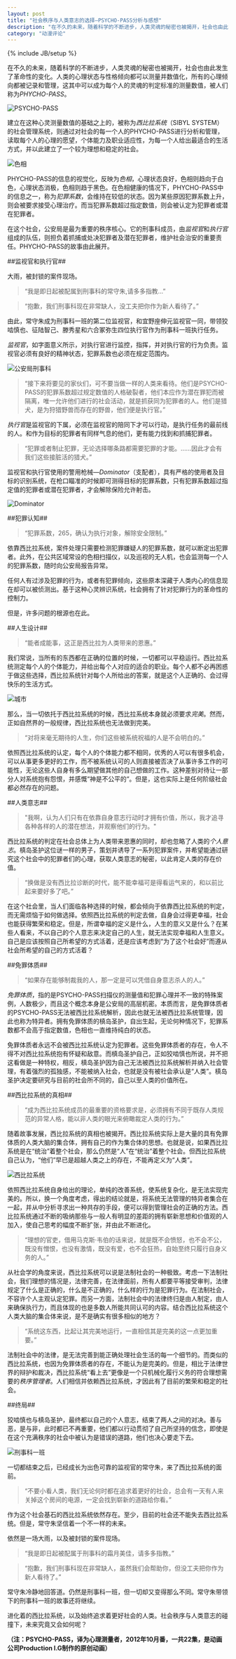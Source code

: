 ```yaml
---
layout: post
title: "社会秩序与人类意志的选择—PSYCHO-PASS分析与感想"
description: "在不久的未来，随着科学的不断进步，人类灵魂的秘密也被揭开，社会也由此发生了革命性的变化。人类的心理状态与性格倾向都可以测量并数值化，所有的心理倾向都被记录和管理，这其中可以成为每个人的灵魂的判定标准的测量数值，被人们称为“PSYCHO-PASS”。"
category: "动漫评论"
---
```

{% include JB/setup %}

在不久的未来，随着科学的不断进步，人类灵魂的秘密也被揭开，社会也由此发生了革命性的变化。人类的心理状态与性格倾向都可以测量并数值化，所有的心理倾向都被记录和管理，这其中可以成为每个人的灵魂的判定标准的测量数值，被人们称为*PHYCHO-PASS*。

![PSYCHO-PASS][img_psycho_pass_title]

建立在这种心灵测量数值的基础之上的，被称为*西比拉系统*（SIBYL SYSTEM）的社会管理系统，则通过对社会的每一个人的PHYCHO-PASS进行分析和管理，读取每个人的心理的愿望，个体能力及职业适应性，为每一个人给出最适合的生活方式，并以此建立了一个较为理想和稳定的社会。

![色相][img_mental_color]

PHYCHO-PASS的信息的视觉化，反映为*色相*，心理状态良好，色相则趋向于白色，心理状态消极，色相则趋于黑色。在色相健康的情况下，PHYCHO-PASS中的信息之一，称为*犯罪系数*，会维持在较低的状态。因为某些原因犯罪系数上升，则会被要求接受心理治疗。而当犯罪系数超过指定数值，则会被认定为犯罪者或潜在犯罪者。

在这个社会，公安局是最为重要的秩序核心。它的刑事科成员，由*监视官*和*执行官*组成的队伍，则担负着抓捕或处决犯罪者及潜在犯罪者，维护社会治安的重要责任。PHYCHO-PASS的故事由此展开。

##监视官和执行官##

大雨，被封锁的案件现场。

> “我是即日起被配属到刑事科的常守朱,请多多指教...”

> “抱歉，我们刑事科现在非常缺人，没工夫把你作为新人看待了。”

由此，常守朱成为刑事科一班的第二位监视官，和宜野座伸元监视官一同，带领狡啮慎也、征陆智己、滕秀星和六合冢弥生四位执行官作为刑事科一班执行任务。

*监视官*，如字面意义所示，对执行官进行监控，指挥，并对执行官的行为负责。监视官必须有良好的精神状态，犯罪系数也必须在规定范围内。

![公安局刑事科][img_official_logo]

> “接下来将要见的家伙们，可不要当做一样的人类来看待。他们是PSYCHO-PASS的犯罪系数超过规定数值的人格破裂者，他们本应作为潜在罪犯而被隔离，唯一允许他们进行的社会活动，就是抓获同为犯罪者的人。他们是猎犬，是为狩猎野兽而存在的野兽，他们便是执行官。”

*执行官*是监视官的下属，必须在监视官的陪同下才可以行动，是执行任务的最前线的人。和作为目标的犯罪者有同样气息的他们，更有能力找到和抓捕犯罪者。

> “犯罪或者制止犯罪，无论选择哪条路都需要犯罪的才能。……因此才会有我们这些接脏活的猎犬。”

监视官和执行官使用的警用枪械—*Dominator*（支配者），具有严格的使用者及目标的识别系统，在枪口瞄准的时候即可测得目标的犯罪系数，只有犯罪系数超过指定值的犯罪者或潜在犯罪者，才会解除保险允许射击。

![Dominator][img_banner_dominator]

##犯罪认知##

> “犯罪系数，265，确认为执行对象，解除安全限制。”

依靠西比拉系统，案件处理只需要检测犯罪嫌疑人的犯罪系数，就可以断定出犯罪者。此外，在公共区域常设的色相扫描仪，以及巡视的无人机，也会监测每一个人的犯罪系数，随时向公安局报告异常。

任何人有过涉及犯罪的行为，或者有犯罪倾向，这些原本深藏于人类内心的信息现在却可以被侦测出。基于这种心灵辨识系统，社会拥有了针对犯罪行为的革命性的控制力。

但是，许多问题的根源也在此。

##人生设计##

> “能者成能事，这正是西比拉为人类带来的恩惠。”

我们常说，当所有的东西都在正确的位置的时候，一切都可以平稳运行。西比拉系统测定每个人的个体能力，并给出每个人对应的适合的职业。每个人都不必再困惑于做这些选择，西比拉系统针对每个人所给出的答案，就是这个人正确的、会过得快乐的生活方式。

![城市][img_banner_city]

那么，当一切依托于西比拉系统的时候，西比拉系统本身就必须要求*完美*。然而，正如自然界的一般规律，西比拉系统也无法做到完美。

> “对将来毫无期待的人生，你们这些被系统祝福的人是不会明白的。”

依照西比拉系统的认定，每个人的个体能力都不相同，优秀的人可以有很多机会，可以从事更多更好的工作，而不被系统认可的人则直接被否决了从事许多工作的可能性，无论这些人自身有多么期望做其他的自己想做的工作。这种差别对待让一部分人对系统抱有怨恨，并感慨“神是不公平的“。但是，这也实际上是任何阶级社会都必然存在的问题。

##人类意志##

> "我啊，认为人们只有在依靠自身意志行动时才拥有价值，所以，我才追寻各种各样的人的潜在想法，并观察他们的行为。"

西比拉系统的判定在社会总体上为人类带来恩惠的同时，却也忽略了人类的*个人意志*。槙岛圣护这位谜一样的男子，策划并诱导了一系列犯罪案件，并希望能通过研究这个社会中的犯罪者们的心理，获取人类意志的秘密，以此肯定人类的存在价值。

> “换做是没有西比拉诊断的时代，能不能幸福可是得看运气来的，和以前比起来要好多了吧。”

在这个社会里，当人们面临各种选择的时候，都会倾向于依靠西比拉系统的判定，而无需烦恼于如何做选择。依照西比拉系统的判定去做，自身会过得更幸福，社会也能获得繁荣和稳定。但是，所谓幸福的定义是什么，人生的意义又是什么？在某些人看来，不以自己的个人意志来决定自己的人生，就无法实现幸福和人生意义。自己是应该按照自己所希望的方式活着，还是应该考虑到“为了这个社会好”而遵从社会所希望的自己的方式活着？

##免罪体质##

> “如果存在能够制裁我的人，那一定是可以凭借自身意志杀人的人。”

*免罪体质*，指的是PSYCHO-PASS扫描仪的测量值和犯罪心理并不一致的特殊案例，人数极少，而且这个概念本身是公安局的高层机密。本质而言，是免罪体质者的PSYCHO-PASS无法被西比拉系统解析，因此也就无法被西比拉系统管理，因此也称为特异者。拥有免罪体质的槙岛圣护，自出生起，无论何种情况下，犯罪系数都不会高于指定数值，色相也一直维持纯白的状态。

免罪体质者永远不会被西比拉系统认定为犯罪者。这些免罪体质者的存在，令人不得不对西比拉系统抱有怀疑和敌意。而槙岛圣护自己，正如狡啮慎也所说，并不把这看做是一种特权，相反，槙岛圣护因为自己无法被西比拉系统解析并纳入社会管理，有着强烈的孤独感，不能被纳入社会，也就是没有被社会承认是“人类”。槙岛圣护决定要研究与目前的社会所不同的，自己以至人类的价值所在。

##西比拉系统的真相##

> “成为西比拉系统成员的最重要的资格要求是，必须拥有不同于既存人类规范的异常人格，能以非人类的眼光来俯瞰裁定人类的行为。”

随着故事发展，西比拉系统的真相也被揭开。西比拉系统实际上是大量的具有免罪体质的人类大脑的集合体，拥有自己的作为集合体的思想。也就是说，如果西比拉系统是在“统治”着整个社会，那么仍然是“人”在“统治”着整个社会。但西比拉系统自己认为，“他们”早已是超越人类之上的存在，不能再定义为“人类”。

![西比拉系统][img_sibyl_system]

依照西比拉系统自身给出的理论，单纯的改善系统，使系统复杂化，是无法实现完美的。所以，换一个角度考虑，得出的结论就是，将系统无法管理的特异者集合在一起，并从中分析寻求出一种共存的手段，便可以得到管理社会的正确的方法。西比拉系统通过不断的吸纳那些与一般人有明显的差距的拥有崭新思想和价值观的人加入，使自己思考的幅度不断扩张，并由此不断进化。

> “理想的官吏，借用马克斯·韦伯的话来说，就是既不会愤怒，也不会不公，既没有憎恨，也没有激情，既没有爱，也不会狂热，自始至终只履行自身义务的人。”

从社会学的角度来说，西比拉系统可以说是法制社会的一种极致。考虑一下法制社会，我们理想的情况是，法律完善，在法律面前，所有人都要平等接受审判，法律规定了什么是正确的，什么是不正确的，什么样的行为是犯罪行为。在法制社会，不容许个人主观认定犯罪。而另一方面，法制社会中的法律终归是由人制定，由人来确保执行力，而且体现的也是多数人所能共同认可的内容。结合西比拉系统这个人类大脑的集合体来说，是不是确实有很多相似的地方？

> “系统这东西，比起让其完美地运行，一直相信其是完美的这一点更加重要。”

法制社会中的法律，是无法完善到能正确处理社会生活的每一个细节的。而类似的西比拉系统，也因为免罪体质者的存在，不能认为是完美的。但是，相比于法律世界的辩护和裁决，西比拉系统“看上去”更像是一个只机械化履行义务的符合理想需要的*秩序管理者*。人们相信并依赖西比拉系统，才因此有了目前的繁荣和稳定的社会。

##终局##

狡啮慎也与槙岛圣护，最终都以自己的个人意志，结束了两人之间的对决。善与恶，是与非，此时都已不再重要，他们都以行动贯彻了自己所坚持的信念，即使是在这个充满秩序的社会中被认为是错误的道路，他们也决心要走下去。

![刑事科一班][img_members_on]

一切都结束之后，已经成长为出色可靠的监视官的常守朱，来了西比拉系统的面前。

> “不要小看人类，我们无论何时都在追求着更好的社会，总会有一天有人来关掉这个房间的电源，一定会找到崭新的道路给你看。”

作为这个社会基石的西比拉系统依然存在。至少，目前的社会还不能失去西比拉系统。但是，常守朱坚信着一个不一样的未来。

依然是一场大雨，以及被封锁的案件现场。

> “我是即日起被配属于刑事科的霜月美佳，请多多指教。”

> “抱歉，我们刑事科现在非常缺人，虽然我们会帮助你，但没工夫把你作为新人看待了。”

常守朱冷静地回答道。仍然是刑事科一班，但一切却又变得那么不同。常守朱带领下的刑事科一班的故事还将继续。

进化着的西比拉系统，以及始终追求着更好社会的人类。社会秩序与人类意志的碰撞下，未来究竟又会如何呢？

**（注：PSYCHO-PASS，译为心理测量者，2012年10月番，一共22集，是动画公司Production I.G制作的原创动画）**

[img_psycho_pass_title]: {{POSTS_IMG_PATH}}/201303/psycho_pass_title.jpg   "PSYCHO-PASS"
[img_mental_color]: {{POSTS_IMG_PATH}}/201303/mental_color.jpg   "色相"
[img_sibyl_system]: {{POSTS_IMG_PATH}}/201303/sibyl_system.jpg   "西比拉系统"
[img_official_logo]: {{POSTS_IMG_PATH}}/201303/official_logo.png  "公安局刑事科"
[img_banner_dominator]: {{POSTS_IMG_PATH}}/201303/banner_dominator.jpg  "Dominator"
[img_banner_city]: {{POSTS_IMG_PATH}}/201303/banner_city.jpg  "城市" 
[img_members_on]: {{POSTS_IMG_PATH}}/201303/members_on.jpg  "刑事科一班" 